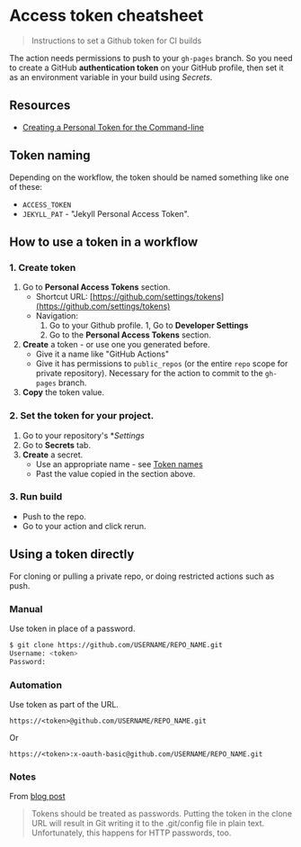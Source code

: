 # Access token cheatsheet
> Instructions to set a Github token for CI builds

The action needs permissions to push to your `gh-pages` branch. So you need to create a GitHub
**authentication token** on your GitHub profile, then set it as an environment variable in your
build using _Secrets_.


## Resources

- [Creating a Personal Token for the Command-line](https://help.github.com/en/github/authenticating-to-github/creating-a-personal-access-token-for-the-command-line)


## Token naming

Depending on the workflow, the token should be named something like one of these:

- `ACCESS_TOKEN`
- `JEKYLL_PAT` - "Jekyll Personal Access Token".


## How to use a token in a workflow

### 1. Create token

1. Go to **Personal Access Tokens** section.
    - Shortcut URL: [https://github.com/settings/tokens](https://github.com/settings/tokens)
    - Navigation:
        1. Go to your Github profile.
        1, Go to **Developer Settings**
        1. Go to the **Personal Access Tokens** section.
1. **Create** a token - or use one you generated before.
    - Give it a name like "GitHub Actions"
    - Give it has permissions to `public_repos` (or the entire `repo` scope for private repository). Necessary for the action
   to commit to the `gh-pages` branch.
1. **Copy** the token value.


### 2. Set the token for your project.

1. Go to your repository's **Settings*
1. Go to **Secrets** tab.
1. **Create** a secret.
    - Use an appropriate name - see [Token names](#token-names)
    - Past the value copied in the section above.

### 3. Run build

- Push to the repo.
- Go to your action and click rerun.



## Using a token directly

For cloning or pulling a private repo, or doing restricted actions such as push.


### Manual

Use token in place of a password. 

```sh
$ git clone https://github.com/USERNAME/REPO_NAME.git
Username: <token>
Password:
```

### Automation

Use token as part of the URL.

```
https://<token>@github.com/USERNAME/REPO_NAME.git
```

Or
```
https://<token>:x-oauth-basic@github.com/USERNAME/REPO_NAME.git
```


### Notes

From [blog post](https://github.blog/2012-09-21-easier-builds-and-deployments-using-git-over-https-and-oauth/)

> Tokens should be treated as passwords. Putting the token in the clone URL will result in Git writing it to the .git/config file in plain text. Unfortunately, this happens for HTTP passwords, too. 

